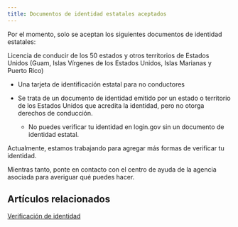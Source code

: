 ```yaml
---
title: Documentos de identidad estatales aceptados
---
```

Por el momento, solo se aceptan los siguientes documentos de identidad estatales:

Licencia de conducir de los 50 estados y otros territorios de Estados Unidos (Guam, Islas Vírgenes de los Estados Unidos, Islas Marianas y Puerto Rico)

* Una tarjeta de identificación estatal para no conductores
* Se trata de un documento de identidad emitido por un estado o territorio de los Estados Unidos que acredita la identidad, pero no otorga derechos de conducción.

  * No puedes verificar tu identidad en login.gov sin un documento de identidad estatal.

Actualmente, estamos trabajando para agregar más formas de verificar tu identidad.

Mientras tanto, ponte en contacto con el centro de ayuda de la agencia asociada para averiguar qué puedes hacer.

## Artículos relacionados

[Verificación de identidad](https://login.gov/es/help/verify-your-identity/overview/)